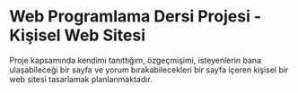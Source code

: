 # Web Programlama Dersi Projesi - Kişisel Web Sitesi

Proje kapsamında kendimi tanıttığım, özgeçmişimi, isteyenlerin bana ulaşabileceği bir sayfa ve yorum bırakabilecekleri bir sayfa içeren kişisel bir web sitesi tasarlamak planlanmaktadır.
